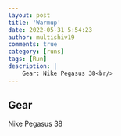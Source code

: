 ```yaml
---
layout: post
title: 'Warmup'
date: 2022-05-31 5:54:23
author: multishiv19
comments: true
category: [runs]
tags: [Run]
description: |
    Gear: Nike Pegasus 38<br/>
---
```


## Gear
Nike Pegasus 38



<div width='100%' class='strava-embed-placeholder' data-embed-type='activity' data-embed-id='7233599298'></div>
<script src='https://strava-embeds.com/embed.js'></script>
